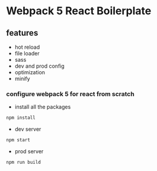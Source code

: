 # Webpack 5 React Boilerplate

## features
* hot reload
* file loader
* sass
* dev and prod config
* optimization
* minify

### configure webpack 5 for react from scratch

* install all the packages
```js
npm install
```

* dev server
```js
npm start
```

* prod server
```js
npm run build
```
